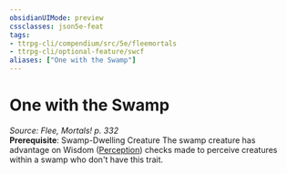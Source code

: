 ```yaml
---
obsidianUIMode: preview
cssclasses: json5e-feat
tags:
- ttrpg-cli/compendium/src/5e/fleemortals
- ttrpg-cli/optional-feature/swcf
aliases: ["One with the Swamp"]
---
```

# One with the Swamp
*Source: Flee, Mortals! p. 332*  
**Prerequisite**: Swamp-Dwelling Creature
The swamp creature has advantage on Wisdom ([Perception](Misc%20Files/CLI/rules/skills.md#Perception)) checks made to perceive creatures within a swamp who don't have this trait.